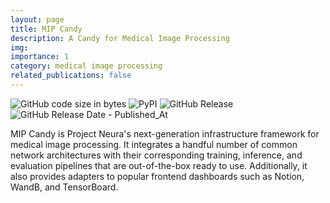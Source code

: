 ```yaml
---
layout: page
title: MIP Candy
description: A Candy for Medical Image Processing
img:
importance: 1
category: medical image processing
related_publications: false
---
```


![GitHub code size in bytes](https://img.shields.io/github/languages/code-size/ProjectNeura/MIPCandy)
![PyPI](https://img.shields.io/pypi/v/mipcandy)
![GitHub Release](https://img.shields.io/github/v/release/ProjectNeura/MIPCandy)
![GitHub Release Date - Published_At](https://img.shields.io/github/release-date/ProjectNeura/MIPCandy)

MIP Candy is Project Neura's next-generation infrastructure framework for medical image processing. It integrates a
handful number of common network architectures with their corresponding training, inference, and evaluation pipelines
that are out-of-the-box ready to use. Additionally, it also provides adapters to popular frontend dashboards such as
Notion, WandB, and TensorBoard.
